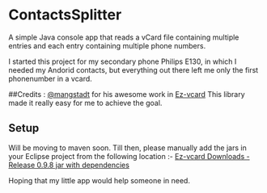 # ContactsSplitter
A simple Java console app that reads a vCard file containing multiple entries and each entry containing multiple phone numbers.

I started this project for my secondary phone Philips E130, in which I needed my Andorid contacts, but everything out there left me only the first phonenumber in a vcard.

##Credits :
[@mangstadt](https://github.com/mangstadt) for his awesome work in [Ez-vcard](https://github.com/mangstadt/ez-vcard)
This library made it really easy for me to achieve the goal.

## Setup
Will be moving to maven soon. Till then, please manually add the jars in your Eclipse project from the following location :-
[Ez-vcard Downloads - Release 0.9.8 jar with dependencies](http://mangstadt.github.io/ez-vcard/downloads/0.9.8/ez-vcard-0.9.8-with-deps.zip)

Hoping that my little app would help someone in need.

